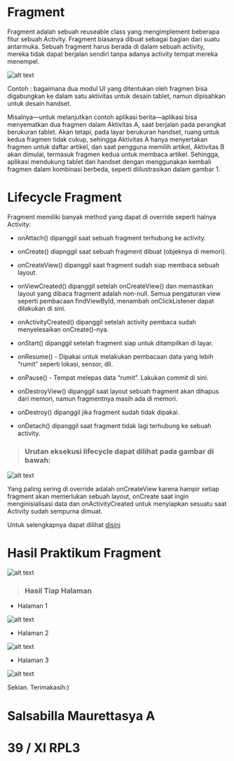 # Fragment

Fragment adalah sebuah reuseable class yang mengimplement beberapa fitur sebuah Activity. Fragment biasanya dibuat sebagai bagian dari suatu antarmuka. Sebuah fragment harus berada di dalam sebuah activity, mereka tidak dapat berjalan sendiri tanpa adanya activity tempat mereka menempel.

![alt text](Fragment/fragments.jpg)

Contoh : bagaimana dua modul UI yang ditentukan oleh fragmen bisa digabungkan ke dalam satu aktivitas untuk desain tablet, namun dipisahkan untuk desain handset. 

Misalnya—untuk melanjutkan contoh aplikasi berita—aplikasi bisa menyematkan dua fragmen dalam Aktivitas A, saat berjalan pada perangkat berukuran tablet. Akan tetapi, pada layar berukuran handset, ruang untuk kedua fragmen tidak cukup, sehingga Aktivitas A hanya menyertakan fragmen untuk daftar artikel, dan saat pengguna memilih artikel, Aktivitas B akan dimulai, termasuk fragmen kedua untuk membaca artikel. Sehingga, aplikasi mendukung tablet dan handset dengan menggunakan kembali fragmen dalam kombinasi berbeda, seperti diilustrasikan dalam gambar 1.


 # Lifecycle Fragment
 
 Fragment memiliki banyak method yang dapat di override seperti halnya Activity:

- onAttach() dipanggil saat sebuah fragment terhubung ke activity.

- onCreate() diapnggil saat sebuah fragment dibuat (objeknya di memori).

- onCreateView() dipanggil saat fragment sudah siap membaca sebuah layout.

- onViewCreated() dipanggil setelah onCreateView() dan memastikan layout yang dibaca fragment adalah non-null. Semua pengaturan view seperti pembacaan findViewById, menambah onClickListener dapat dilakukan di sini.

- onActivityCreated() dipanggil setelah activity pembaca sudah menyelesaikan onCreate()-nya.

- onStart() dipanggil setelah fragment siap untuk ditampilkan di layar.

- onResume() - Dipakai untuk melakukan pembacaan data yang lebih “rumit” seperti lokasi, sensor, dll.

- onPause() - Tempat melepas data “rumit”. Lakukan commit di sini.

- onDestroyView() dipanggil saat layout sebuah fragment akan dihapus dari memori, namun fragmentnya masih ada di memori.

- onDestroy() dipanggil jika fragment sudah tidak dipakai.

- onDetach() dipanggil saat fragment tidak lagi terhubung ke sebuah activity.

> ### Urutan eksekusi lifecycle dapat dilihat pada gambar di bawah:

![alt text](Fragment/lifecycle.jpg)

Yang paling sering di override adalah onCreateView karena hampir setiap fragment akan memerlukan sebuah layout, onCreate saat ingin menginisialisasi data dan onActivityCreated untuk menyiapkan sesuatu saat Activity sudah sempurna dimuat.

Untuk selengkapnya dapat dilihat [disini](https://www.codepolitan.com/membuat-dan-menggunakan-fragment-59f80eff061a4)

# Hasil Praktikum Fragment


![alt text](fragment.gif)

> ### Hasil Tiap Halaman

- Halaman 1

![alt text](Fragment/fragment1.jpg)

- Halaman 2

![alt text](Fragment/fragment2.jpg)

- Halaman 3

![alt text](Fragment/fragment3.jpg)

Sekian. Terimakasih:)

# Salsabilla Maurettasya A

# 39 / XI RPL3
